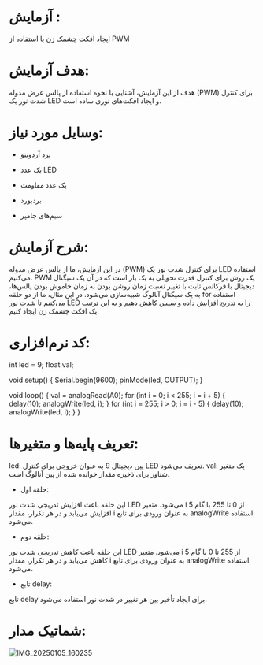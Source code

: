 # آزمایش :

ایجاد افکت چشمک زن با استفاده از PWM

# هدف آزمایش:

هدف از این آزمایش، آشنایی با نحوه استفاده از پالس عرض مدوله (PWM) برای کنترل شدت نور یک LED و ایجاد افکت‌های نوری ساده است.

# وسایل مورد نیاز:

* برد آردوینو 

* یک عدد LED

* یک عدد مقاومت 

* بردبورد

* سیم‌های جامپر

# شرح آزمایش:

در این آزمایش، ما از پالس عرض مدوله (PWM) برای کنترل شدت نور یک LED استفاده می‌کنیم. PWM یک روش برای کنترل قدرت تحویلی به یک بار است که در آن یک سیگنال دیجیتال با فرکانس ثابت با تغییر نسبت زمان روشن بودن به زمان خاموش بودن پالس‌ها، به یک سیگنال آنالوگ شبیه‌سازی می‌شود. در این مثال، ما از دو حلقه for استفاده می‌کنیم تا شدت نور LED را به تدریج افزایش داده و سپس کاهش دهیم و به این ترتیب یک افکت چشمک زن ایجاد کنیم.


# کد نرم‌افزاری:

int led = 9;
float val;

void setup() {
  Serial.begin(9600);
  pinMode(led, OUTPUT);
}

void loop() {
  val = analogRead(A0);
  for (int i = 0; i < 255; i = i + 5) {
    delay(10);
    analogWrite(led, i);
  }
  for (int i = 255; i > 0; i = i - 5) {
    delay(10);
    analogWrite(led, i);
  }
}

# تعریف پایه‌ها و متغیرها:

led: پین دیجیتال 9 به عنوان خروجی برای کنترل LED تعریف می‌شود.
val: یک متغیر شناور برای ذخیره مقدار خوانده شده از پین آنالوگ است.

* حلقه اول:

این حلقه باعث افزایش تدریجی شدت نور LED می‌شود. متغیر i از 0 تا 255 با گام 5 افزایش می‌یابد و در هر تکرار، مقدار i به عنوان ورودی برای تابع analogWrite استفاده می‌شود.

* حلقه دوم:

این حلقه باعث کاهش تدریجی شدت نور LED می‌شود. متغیر i از 255 تا 0 با گام 5 کاهش می‌یابد و در هر تکرار، مقدار i به عنوان ورودی برای تابع analogWrite استفاده می‌شود.

* تابع delay:

تابع delay برای ایجاد تأخیر بین هر تغییر در شدت نور استفاده می‌شود.

# شماتیک مدار:

![IMG_20250105_160235](https://github.com/user-attachments/assets/c8ef34dc-ed3c-40fa-90f2-f36ed56f9501)
